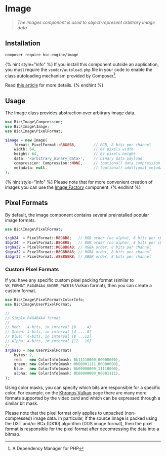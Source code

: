 # Image

> _The images component is used to object-represent arbitrary image data_

## Installation

```bash
composer require bic-engine/image
```

{% hint style="info" %}
If you install this component outside an application, you must require the `vendor/autoload.php` file in your code to enable the class autoloading mechanism provided by Composer[^1].

Read [this article](https://getcomposer.org/doc/00-intro.md) for more details.
{% endhint %}

## Usage

The Image class provides abstraction over arbitrary image data.

```php
use Bic\Image\Compression;
use Bic\Image\Image;
use Bic\Image\PixelFormat;

$image = new Image(
    format: PixelFormat::R8G8B8,        // RGB, 8 bits per channel
    width: 64,                          // 64 pixels width
    height: 64,                         // 64 pixels height
    data: '<arbitrary_binary_data>',    // binary data payload
    compression: Compression::NONE,     // (optional) data compression
    metadata: null,                     // (optional) additional metadata info
);
```

{% hint style="info" %}
Please note that for more convenient creation of images you can use the [Image Factory](image-factory.md) component.
{% endhint %}

## Pixel Formats

By default, the image component contains several preinstalled popular image formats.

```php
use Bic\Image\PixelFormat;

$rgb24  = PixelFormat::R8G8B8;   // RGB order (no alpha), 8 bits per channel
$bgr24  = PixelFormat::B8G8R8;   // BGR order (no alpha), 8 bits per channel
$rgba32 = PixelFormat::R8G8B8A8; // RGBA order, 8 bits per channel
$bgra32 = PixelFormat::B8G8R8A8; // BGRA order, 8 bits per channel
$abgr32 = PixelFormat::A8B8G8R8; // ABGR order, 8 bits per channel
```

### Custom Pixel Formats

If you have any specific custom pixel packing format (similar to `VK_FORMAT_R4G4B4A4_UNORM_PACK16` Vulkan format), then you can create a custom format.

```php
use Bic\Image\PixelFormat\ColorInfo;
use Bic\Image\UserPixelFormat;

//
// Simple R4G4B4A4 format 
//
// Red:   4-bits, in interval [0 ... 4]
// Green: 4-bits, in interval [4 ... 8]
// Blue:  4-bits, in interval [8 ...12]
// Alpha: 4-bits, in interval [12...16]
//
$rgba16 = new UserPixelFormat(
    bytes: 2,
    red:   new ColorInfo(mask: 0b11110000_00000000),
    green: new ColorInfo(mask: 0b00001111_00000000),
    blue:  new ColorInfo(mask: 0b00000000_11110000),
    alpha: new ColorInfo(mask: 0b00000000_00001111),
);
```

Using color masks, you can specify which bits are responsible for a specific color. For example, on the [Khronos Vulkan](https://registry.khronos.org/vulkan/site/spec/latest/chapters/formats.html) page there are many more formats supported by the video card and which can be expressed through a similar bit mask.

Please note that the pixel format only applies to unpacked (non-compressed) image data. In particular, if the source image is packed using the DXT and/or BCx (DX10) algorithm (DDS image format), then the pixel format is responsible for the pixel format after decomressing the data into a bitmap.

[^1]: A Dependency Manager for PHP
